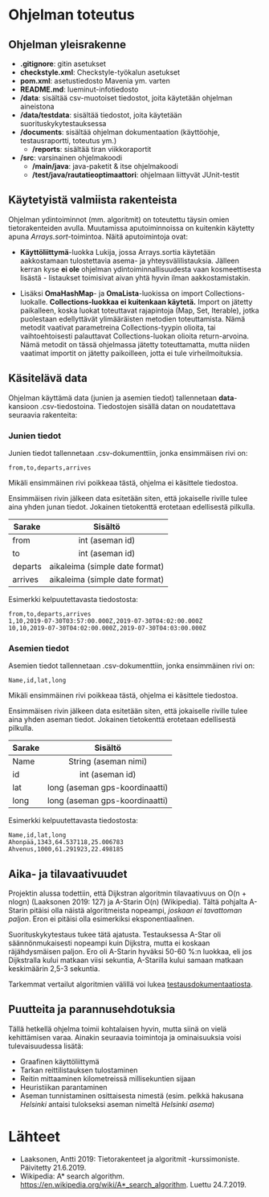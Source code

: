 # Ohjelman toteutus

## Ohjelman yleisrakenne

+ **.gitignore**: gitin asetukset
+ **checkstyle.xml**: Checkstyle-työkalun asetukset
+ **pom.xml**: asetustiedosto Mavenia ym. varten
+ **README.md**: lueminut-infotiedosto
+ **/data**: sisältää csv-muotoiset tiedostot, joita käytetään ohjelman aineistona
+ **/data/testdata**: sisältää tiedostot, joita käytetään suorituskykytestauksessa
+ **/documents**: sisältää ohjelman dokumentaation (käyttöohje, testausraportti, toteutus ym.)
    - **/reports**: sisältää tiran viikkoraportit
+ **/src**: varsinainen ohjelmakoodi
    - **/main/java**: java-paketit & itse ohjelmakoodi
    - **/test/java/rautatieoptimaattori**: ohjelmaan liittyvät JUnit-testit


## Käytetyistä valmiista rakenteista

Ohjelman ydintoiminnot (mm. algoritmit) on toteutettu täysin omien tietorakenteiden avulla. Muutamissa aputoiminnoissa on kuitenkin käytetty apuna *Arrays.sort*-toimintoa. Näitä aputoimintoja ovat:

* **Käyttöliittymä**-luokka Lukija, jossa Arrays.sortia käytetään aakkostamaan tulostettavia asema- ja yhteysvälilistauksia. Jälleen kerran kyse **ei ole** ohjelman ydintoiminnallisuudesta vaan kosmeettisesta lisästä - listaukset toimisivat aivan yhtä hyvin ilman aakkostamistakin.

* Lisäksi **OmaHashMap**- ja **OmaLista**-luokissa on import Collections-luokalle. **Collections-luokkaa ei kuitenkaan käytetä.** Import on jätetty paikalleen, koska luokat toteuttavat rajapintoja (Map, Set, Iterable), jotka puolestaan edellyttävät ylimääräisten metodien toteuttamista. Nämä metodit vaativat parametreina Collections-tyypin olioita, tai vaihtoehtoisesti palauttavat Collections-luokan olioita return-arvoina. Nämä metodit on tässä ohjelmassa jätetty toteuttamatta, mutta niiden vaatimat importit on jätetty paikoilleen, jotta ei tule virheilmoituksia.


## Käsitelävä data

Ohjelman käyttämä data (junien ja asemien tiedot) tallennetaan **data**-kansioon .csv-tiedostoina. Tiedostojen sisällä datan on noudatettava seuraavia rakenteita:

### Junien tiedot

Junien tiedot tallennetaan .csv-dokumenttiin, jonka ensimmäisen rivi on:

    from,to,departs,arrives

Mikäli ensimmäinen rivi poikkeaa tästä, ohjelma ei käsittele tiedostoa.

Ensimmäisen rivin jälkeen data esitetään siten, että jokaiselle riville tulee aina yhden junan tiedot. Jokainen tietokenttä erotetaan edellisestä pilkulla.

| Sarake        | Sisältö                        |
| ------------- |:------------------------------:|
| from          | int (aseman id)                |
| to            | int (aseman id)                |
| departs       | aikaleima (simple date format) |
| arrives       | aikaleima (simple date format) |

Esimerkki kelpuutettavasta tiedostosta:

    from,to,departs,arrives
    1,10,2019-07-30T03:57:00.000Z,2019-07-30T04:02:00.000Z
    10,10,2019-07-30T04:02:00.000Z,2019-07-30T04:03:00.000Z

### Asemien tiedot

Asemien tiedot tallennetaan .csv-dokumenttiin, jonka ensimmäinen rivi on:

    Name,id,lat,long

Mikäli ensimmäinen rivi poikkeaa tästä, ohjelma ei käsittele tiedostoa.

Ensimmäisen rivin jälkeen data esitetään siten, että jokaiselle riville tulee aina yhden aseman tiedot. Jokainen tietokenttä erotetaan edellisestä pilkulla.

| Sarake        | Sisältö                        |
| ------------- |:------------------------------:|
| Name          | String (aseman nimi)           |
| id            | int (aseman id)                |
| lat           | long (aseman gps-koordinaatti) |
| long          | long (aseman gps-koordinaatti) |

Esimerkki kelpuutettavasta tiedostosta:

    Name,id,lat,long
    Ahonpää,1343,64.537118,25.006783
    Ahvenus,1000,61.291923,22.498185


## Aika- ja tilavaativuudet

Projektin alussa todettiin, että Dijkstran algoritmin tilavaativuus on O(n + nlogn) (Laaksonen 2019: 127) ja A-Starin O(n) (Wikipedia). Tältä pohjalta A-Starin pitäisi olla näistä algoritmeista nopeampi, *joskaan ei tavattoman paljon*. Eron ei pitäisi olla esimerkiksi eksponentiaalinen.

Suorituskykytestaus tukee tätä ajatusta. Testauksessa A-Star oli säännönmukaisesti nopeampi kuin Dijkstra, mutta ei koskaan räjähdysmäisen paljon. Ero oli A-Starin hyväksi 50-60 %:n luokkaa, eli jos Dijkstralla kului matkaan viisi sekuntia, A-Starilla kului samaan matkaan keskimäärin 2,5-3 sekuntia.

Tarkemmat vertailut algoritmien välillä voi lukea [testausdokumentaatiosta](documents/testing.md).


## Puutteita ja parannusehdotuksia

Tällä hetkellä ohjelma toimii kohtalaisen hyvin, mutta siinä on vielä kehittämisen varaa. Ainakin seuraavia toimintoja ja ominaisuuksia voisi tulevaisuudessa lisätä:

* Graafinen käyttöliittymä
* Tarkan reittilistauksen tulostaminen
* Reitin mittaaminen kilometreissä millisekuntien sijaan
* Heuristiikan parantaminen
* Aseman tunnistaminen osittaisesta nimestä (esim. pelkkä hakusana *Helsinki* antaisi tulokseksi aseman nimeltä *Helsinki asema*)


# Lähteet

* Laaksonen, Antti 2019: Tietorakenteet ja algoritmit -kurssimoniste. Päivitetty 21.6.2019.
* Wikipedia: A* search algorithm. https://en.wikipedia.org/wiki/A*_search_algorithm. Luettu 24.7.2019.